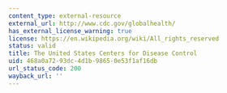 ```yaml
---
content_type: external-resource
external_url: http://www.cdc.gov/globalhealth/
has_external_license_warning: true
license: https://en.wikipedia.org/wiki/All_rights_reserved
status: valid
title: The United States Centers for Disease Control
uid: 468a0a72-93dc-4d1b-9865-0e53f1af16db
url_status_code: 200
wayback_url: ''
---
```

